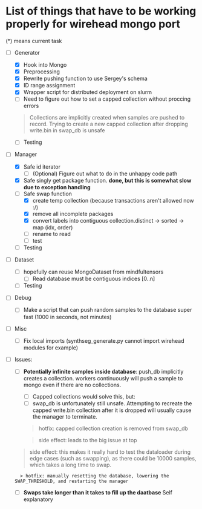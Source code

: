 # List of things that have to be working properly for wirehead mongo port

(*) means current task

- [ ] Generator
    - [x] Hook into Mongo
    - [x] Preprocessing  
    - [x] Rewrite pushing function to use Sergey's schema
    - [x] ID range assignment
    - [x] Wrapper script for distributed deployment on slurm
    - [ ] Need to figure out how to set a capped collection without proccing errors
    > Collections are implicitly created when samples are pushed to record. Trying to create a new capped collection after dropping write.bin in swap_db is unsafe
    - [ ] Testing
- [ ] Manager
    - [x] Safe id iterator
        - [ ] (Optional) Figure out what to do in the unhappy code path 
    - [x] Safe singly get package function. __done, but this is somewhat slow due to exception handling__
    - [ ] Safe swap function
        - [x] create temp collection (because transactions aren't allowed now :/)
        - [x] remove all incomplete packages
        - [x] convert labels into contiguous collection.distinct -> sorted -> map (idx, order) 
        - [ ] rename to read
        - [ ] test
    - [ ] Testing
- [ ] Dataset
    - [ ] hopefully can reuse MongoDataset from mindfultensors
        - [ ] Read database must be contiguous indices [0..n]
    - [ ] Testing
- [ ] Debug
    - [ ] Make a script that can push random samples to the database super fast (1000 in seconds, not minutes)

- [ ] Misc
    - [ ] Fix local imports (synthseg_generate.py cannot import wirehead modules for example)
    
- [ ] Issues:
    - [ ] **Potentially infinite samples inside database**: push_db implicitly creates a collection. workers continuously will push a sample to mongo even if there are no collections. 
        - [ ] Capped collections would solve this, but:
        - [ ] swap_db is unfortunately still unsafe. Attempting to recreate the capped write.bin collection after it is dropped will usually cause the manager to terminate.

        > hotfix: capped collection creation is removed from swap_db

        > side effect: leads to the big issue at top 

    > side effect: this makes it really hard to test the dataloader during edge cases (such as swapping), as there could be 10000 samples, which takes a long time to swap.

        > hotfix: manually resetting the database, lowering the SWAP_THRESHOLD, and restarting the manager
    
    - [ ] **Swaps take longer than it takes to fill up the daatbase** Self explanatory
    